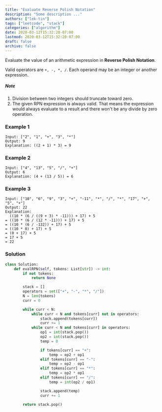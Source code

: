 ```yaml
---
title: "Evaluate Reverse Polish Notation"
description: "Some description ..."
authors: ["lek-tin"]
tags: ["leetcode", "stack"]
categories: ["algorithm"]
date: 2020-03-12T15:32:20-07:00
lastmod: 2020-03-12T15:32:20-07:00
draft: false
archive: false
---
```

Evaluate the value of an arithmetic expression in **Reverse Polish Notation**.  

Valid operators are `+, -, *, /`. Each operand may be an integer or another expression.  

##### Note

1. Division between two integers should truncate toward zero.
2. The given RPN expression is always valid. That means the expression would always evaluate to a result and there won't be any divide by zero operation.

### Example 1

```
Input: ["2", "1", "+", "3", "*"]
Output: 9
Explanation: ((2 + 1) * 3) = 9
```

### Example 2

```
Input: ["4", "13", "5", "/", "+"]
Output: 6
Explanation: (4 + (13 / 5)) = 6
```

### Example 3

```
Input: ["10", "6", "9", "3", "+", "-11", "*", "/", "*", "17", "+", "5", "+"]
Output: 22
Explanation: 
  ((10 * (6 / ((9 + 3) * -11))) + 17) + 5
= ((10 * (6 / (12 * -11))) + 17) + 5
= ((10 * (6 / -132)) + 17) + 5
= ((10 * 0) + 17) + 5
= (0 + 17) + 5
= 17 + 5
= 22
```

### Solution

```python
class Solution:
    def evalRPN(self, tokens: List[str]) -> int:
        if not tokens:
            return None

        stack = []
        operators = set(["+", "-", "*", "/"])
        N = len(tokens)
        curr = 0

        while curr < N:
            while curr < N and tokens[curr] not in operators:
                stack.append(tokens[curr])
                curr += 1
            while curr < N and tokens[curr] in operators:
                op1 = int(stack.pop())
                op2 = int(stack.pop())
                temp = 0

                if tokens[curr] == "+":
                    temp = op2 + op1
                elif tokens[curr] == "-":
                    temp = op2 - op1
                elif tokens[curr] == "*":
                    temp = op2 * op1
                elif tokens[curr] == "/":
                    temp = int(op2 / op1)

                stack.append(temp)
                curr += 1

        return stack.pop()
```